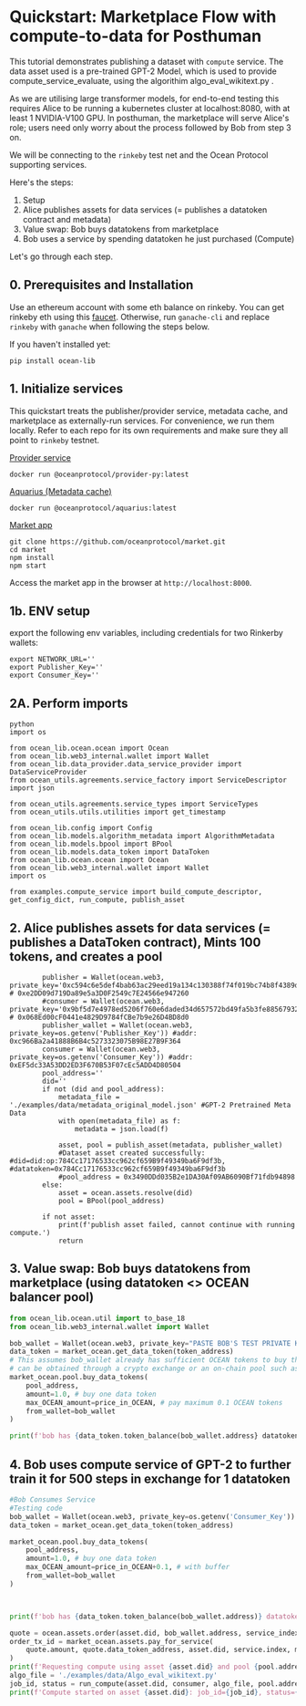 # Quickstart: Marketplace Flow with compute-to-data for Posthuman

This tutorial demonstrates publishing a dataset with `compute` service.
The data asset used is a pre-trained GPT-2 Model, which is used to provide compute_service_evaluate, using the algorithim algo_eval_wikitext.py .

As we are utilising large transformer models, for end-to-end testing this requires Alice to be running a kubernetes cluster at localhost:8080, with at least 1 NVIDIA-V100 GPU. In posthuman, the marketplace will serve Alice's role; users need only worry about the process followed by Bob from step 3 on.

We will be connecting to the `rinkeby` test net and the Ocean Protocol 
supporting services.

Here's the steps:
1. Setup
1. Alice publishes assets for data services (= publishes a datatoken contract and metadata)
1. Value swap: Bob buys datatokens from marketplace
1. Bob uses a service by spending datatoken he just purchased (Compute)

Let's go through each step.

## 0. Prerequisites and Installation
Use an ethereum account with some eth balance on rinkeby. You can get rinkeby eth using 
this [faucet](https://www.rinkeby.io/#faucet). Otherwise, run `ganache-cli` and replace 
`rinkeby` with `ganache` when following the steps below.

If you haven't installed yet:
```console
pip install ocean-lib
```

## 1. Initialize services

This quickstart treats the publisher/provider service, metadata cache, and marketplace as 
externally-run services. For convenience, we run them locally. Refer to each repo for 
its own requirements and make sure they all point to `rinkeby` testnet.

[Provider service](https://github.com/oceanprotocol/provider-py)
```
docker run @oceanprotocol/provider-py:latest
```

[Aquarius (Metadata cache)](https://github.com/oceanprotocol/aquarius)

```
docker run @oceanprotocol/aquarius:latest
```

[Market app](https://github.com/oceanprotocol/market)
```
git clone https://github.com/oceanprotocol/market.git
cd market
npm install
npm start
```
Access the market app in the browser at `http://localhost:8000`.

## 1b. ENV setup
export the following env variables, including credentials for two Rinkerby wallets:
```
export NETWORK_URL=''
export Publisher_Key=''
export Consumer_Key=''
```
## 2A. Perform imports
```
python
import os

from ocean_lib.ocean.ocean import Ocean
from ocean_lib.web3_internal.wallet import Wallet
from ocean_lib.data_provider.data_service_provider import DataServiceProvider
from ocean_utils.agreements.service_factory import ServiceDescriptor
import json

from ocean_utils.agreements.service_types import ServiceTypes
from ocean_utils.utils.utilities import get_timestamp

from ocean_lib.config import Config
from ocean_lib.models.algorithm_metadata import AlgorithmMetadata
from ocean_lib.models.bpool import BPool
from ocean_lib.models.data_token import DataToken
from ocean_lib.ocean.ocean import Ocean
from ocean_lib.web3_internal.wallet import Wallet
import os

from examples.compute_service import build_compute_descriptor, get_config_dict, run_compute, publish_asset
```

## 2. Alice publishes assets for data services (= publishes a DataToken contract), Mints 100 tokens, and creates a pool

```ocean = Ocean(config=Config(options_dict=get_config_dict()))
        publisher = Wallet(ocean.web3, private_key='0xc594c6e5def4bab63ac29eed19a134c130388f74f019bc74b8f4389df2837a58')  # 0xe2DD09d719Da89e5a3D0F2549c7E24566e947260
        #consumer = Wallet(ocean.web3, private_key='0x9bf5d7e4978ed5206f760e6daded34d657572bd49fa5b3fe885679329fb16b16')  # 0x068Ed00cF0441e4829D9784fCBe7b9e26D4BD8d0
        publisher_wallet = Wallet(ocean.web3, private_key=os.getenv('Publisher_Key')) #addr: 0xc966Ba2a41888B6B4c5273323075B98E27B9F364
        consumer = Wallet(ocean.web3, private_key=os.getenv('Consumer_Key')) #addr: 0xEF5dc33A53DD2ED3F670B53F07cEc5ADD4D80504
        pool_address=''
        did=''
        if not (did and pool_address):
            metadata_file = './examples/data/metadata_original_model.json' #GPT-2 Pretrained Meta Data
            with open(metadata_file) as f:
                metadata = json.load(f)

            asset, pool = publish_asset(metadata, publisher_wallet)
            #Dataset asset created successfully: #did=did:op:784Cc17176533cc962cf659B9f49349ba6F9df3b, #datatoken=0x784Cc17176533cc962cf659B9f49349ba6F9df3b
            #pool_address = 0x3490DDd035B2e1DA30Af09AB6090Bf71fdb94898
        else:
            asset = ocean.assets.resolve(did)
            pool = BPool(pool_address)

        if not asset:
            print(f'publish asset failed, cannot continue with running compute.')
            return
```



## 3. Value swap: Bob buys datatokens from marketplace (using datatoken <> OCEAN balancer pool)

```python
from ocean_lib.ocean.util import to_base_18
from ocean_lib.web3_internal.wallet import Wallet

bob_wallet = Wallet(ocean.web3, private_key="PASTE BOB'S TEST PRIVATE KEY HERE")
data_token = market_ocean.get_data_token(token_address)
# This assumes bob_wallet already has sufficient OCEAN tokens to buy the data token. OCEAN tokens 
# can be obtained through a crypto exchange or an on-chain pool such as balancer or uniswap
market_ocean.pool.buy_data_tokens(
    pool_address, 
    amount=1.0, # buy one data token
    max_OCEAN_amount=price_in_OCEAN, # pay maximum 0.1 OCEAN tokens
    from_wallet=bob_wallet
)

print(f'bob has {data_token.token_balance(bob_wallet.address} datatokens.')
```
   
## 4. Bob uses compute service of GPT-2 to further train it for 500 steps in exchange for 1 datatoken

```python
#Bob Consumes Service
#Testing code
bob_wallet = Wallet(ocean.web3, private_key=os.getenv('Consumer_Key'))
data_token = market_ocean.get_data_token(token_address)

market_ocean.pool.buy_data_tokens(
    pool_address, 
    amount=1.0, # buy one data token
    max_OCEAN_amount=price_in_OCEAN+0.1, # with buffer
    from_wallet=bob_wallet
)



print(f'bob has {data_token.token_balance(bob_wallet.address)} datatokens.')

quote = ocean.assets.order(asset.did, bob_wallet.address, service_index=service.index)
order_tx_id = market_ocean.assets.pay_for_service(
    quote.amount, quote.data_token_address, asset.did, service.index, market_address, bob_wallet
)
print(f'Requesting compute using asset {asset.did} and pool {pool.address}')
algo_file = './examples/data/Algo_eval_wikitext.py'
job_id, status = run_compute(asset.did, consumer, algo_file, pool.address, order_tx_id)
print(f'Compute started on asset {asset.did}: job_id={job_id}, status={status}')
```

